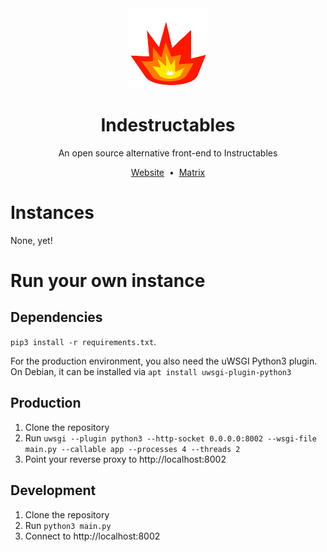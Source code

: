 <div align="center">
<img src="static/img/logo.png">
<h1>Indestructables</h1>
An open source alternative front-end to Instructables

<a href="https://indestructables.codeberg.page/">Website</a>
&nbsp;•&nbsp;
<a href="https://matrix.to/#/#indestructables-general:fedora.im">Matrix</a>
</div>

# Instances
None, yet!

# Run your own instance
## Dependencies
`pip3 install -r requirements.txt`.

For the production environment, you also need the uWSGI Python3 plugin. On Debian, it can be installed via `apt install uwsgi-plugin-python3`
## Production
1. Clone the repository
2. Run `uwsgi --plugin python3 --http-socket 0.0.0.0:8002 --wsgi-file main.py --callable app --processes 4 --threads 2`
3. Point your reverse proxy to http://localhost:8002
## Development
1. Clone the repository
2. Run `python3 main.py`
3. Connect to http://localhost:8002